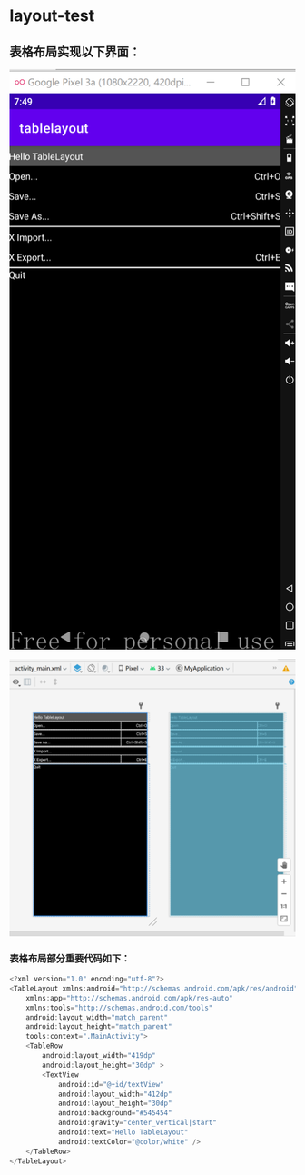 # layout-test
## 表格布局实现以下界面：
![image](https://github.com/choujvzi/layout-test/blob/master/screenshots/%E8%A1%A8%E6%A0%BC%E5%B8%83%E5%B1%80%E5%9B%BE1.png)

![image](https://github.com/choujvzi/layout-test/blob/master/screenshots/%E8%A1%A8%E6%A0%BC%E5%B8%83%E5%B1%80%E5%9B%BE2.png)
### 表格布局部分重要代码如下：
```java
<?xml version="1.0" encoding="utf-8"?>
<TableLayout xmlns:android="http://schemas.android.com/apk/res/android"
    xmlns:app="http://schemas.android.com/apk/res-auto"
    xmlns:tools="http://schemas.android.com/tools"
    android:layout_width="match_parent"
    android:layout_height="match_parent"
    tools:context=".MainActivity">
    <TableRow
        android:layout_width="419dp"
        android:layout_height="30dp" >
        <TextView
            android:id="@+id/textView"
            android:layout_width="412dp"
            android:layout_height="30dp"
            android:background="#545454"
            android:gravity="center_vertical|start"
            android:text="Hello TableLayout"
            android:textColor="@color/white" />
    </TableRow>
</TableLayout>
```

